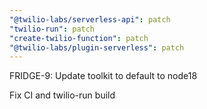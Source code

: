 ```yaml
---
"@twilio-labs/serverless-api": patch
"twilio-run": patch
"create-twilio-function": patch
"@twilio-labs/plugin-serverless": patch
---
```


FRIDGE-9: Update toolkit to default to node18

Fix CI and twilio-run build
